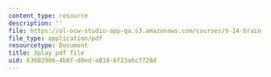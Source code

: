 ```yaml
---
content_type: resource
description: ''
file: https://ol-ocw-studio-app-qa.s3.amazonaws.com/courses/9-14-brain-structure-and-its-origins-spring-2014/636029064b8fd0eda8186f23a6c7728d_555145.pdf
file_type: application/pdf
resourcetype: Document
title: 3play pdf file
uid: 63602906-4b8f-d0ed-a818-6f23a6c7728d
---
```

